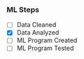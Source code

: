### ML Steps

- [ ] Data Cleaned
- [x] Data Analyzed 
- [ ] ML Program Created
- [ ] ML Program Tested